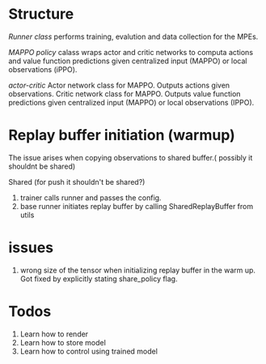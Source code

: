 # Structure 
*Runner class* performs training, evalution and data collection for the MPEs.

*MAPPO policy* calass wraps actor and critic networks to computa actions and value function predictions given centralized input (MAPPO) or local observations (iPPO).

*actor-critic* Actor network class for MAPPO. Outputs actions given observations. Critic network class for MAPPO. Outputs value function predictions given centralized input (MAPPO) or local observations (IPPO).


# Replay buffer initiation (warmup)

The issue arises when copying observations to shared buffer.( possibly it shouldnt be shared)

Shared (for push it shouldn't be shared?)
1. trainer calls runner and passes the config.
2. base runner initiates replay buffer by calling SharedReplayBuffer from utils

# issues
1. wrong size of the tensor when initializing replay buffer in the warm up. 
Got fixed by explicitly stating share_policy flag. 


# Todos
1. Learn how to render
2. Learn how to store model
3. Learn how to control using trained model 

